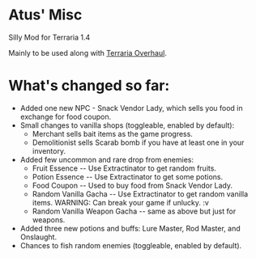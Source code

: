 # Atus' Misc
Silly Mod for Terraria 1.4

Mainly to be used along with [Terraria Overhaul](https://github.com/Mirsario/TerrariaOverhaul/).

What's changed so far:
=========================================================================================
* Added one new NPC - Snack Vendor Lady, which sells you food in exchange for food coupon.
* Small changes to vanilla shops (toggleable, enabled by default):
  - Merchant sells bait items as the game progress.
  - Demolitionist sells Scarab bomb if you have at least one in your inventory.
* Added few uncommon and rare drop from enemies:
  - Fruit Essence -- Use Extractinator to get random fruits.
  - Potion Essence -- Use Extractinator to get some potions.
  - Food Coupon -- Used to buy food from Snack Vendor Lady.
  - Random Vanilla Gacha -- Use Extractinator to get random vanilla items. WARNING: Can break your game if unlucky. :v
  - Random Vanilla Weapon Gacha -- same as above but just for weapons.
* Added three new potions and buffs: Lure Master, Rod Master, and Onslaught.
* Chances to fish random enemies (toggleable, enabled by default).
